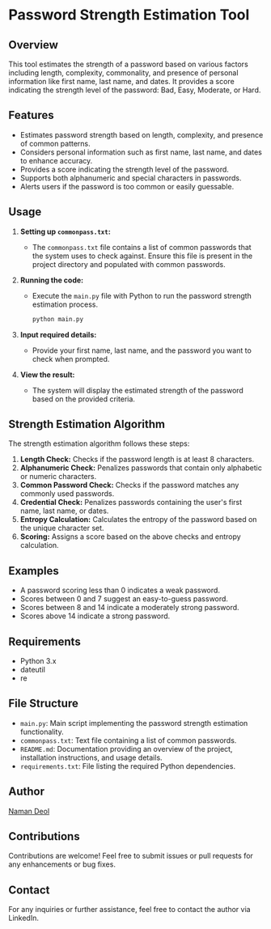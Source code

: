 # Password Strength Estimation Tool

## Overview
This tool estimates the strength of a password based on various factors including length, complexity, commonality, and presence of personal information like first name, last name, and dates. It provides a score indicating the strength level of the password: Bad, Easy, Moderate, or Hard.

## Features
- Estimates password strength based on length, complexity, and presence of common patterns.
- Considers personal information such as first name, last name, and dates to enhance accuracy.
- Provides a score indicating the strength level of the password.
- Supports both alphanumeric and special characters in passwords.
- Alerts users if the password is too common or easily guessable.

## Usage

1. **Setting up `commonpass.txt`:**
   
   - The `commonpass.txt` file contains a list of common passwords that the system uses to check against. Ensure this file is present in the project directory and populated with common passwords.

2. **Running the code:**
   
   - Execute the `main.py` file with Python to run the password strength estimation process.
     
     ```bash
     python main.py
     ```
   
3. **Input required details:**
   
   - Provide your first name, last name, and the password you want to check when prompted.

4. **View the result:**
   
   - The system will display the estimated strength of the password based on the provided criteria.


## Strength Estimation Algorithm
The strength estimation algorithm follows these steps:
1. **Length Check:** Checks if the password length is at least 8 characters.
2. **Alphanumeric Check:** Penalizes passwords that contain only alphabetic or numeric characters.
3. **Common Password Check:** Checks if the password matches any commonly used passwords.
4. **Credential Check:** Penalizes passwords containing the user's first name, last name, or dates.
5. **Entropy Calculation:** Calculates the entropy of the password based on the unique character set.
6. **Scoring:** Assigns a score based on the above checks and entropy calculation.

## Examples
- A password scoring less than 0 indicates a weak password.
- Scores between 0 and 7 suggest an easy-to-guess password.
- Scores between 8 and 14 indicate a moderately strong password.
- Scores above 14 indicate a strong password.

## Requirements
- Python 3.x
- dateutil
- re

## File Structure

- `main.py`: Main script implementing the password strength estimation functionality.
- `commonpass.txt`: Text file containing a list of common passwords.
- `README.md`: Documentation providing an overview of the project, installation instructions, and usage details.
- `requirements.txt`: File listing the required Python dependencies.


## Author
[Naman Deol](https://www.linkedin.com/in/naman-deol-b1a581232/)

## Contributions
Contributions are welcome! Feel free to submit issues or pull requests for any enhancements or bug fixes.

## Contact
For any inquiries or further assistance, feel free to contact the author via LinkedIn.


